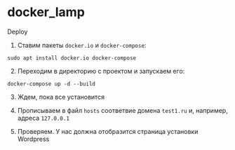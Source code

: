 # docker_lamp

Deploy

1. Ставим пакеты `docker.io` и `docker-compose`:
```
sudo apt install docker.io docker-compose
```

2. Переходим в директорию с проектом и запускаем его:
```
docker-compose up -d --build
```
3. Ждем, пока все установится

4. Прописываем в файл `hosts` соответвие домена `test1.ru` и, например, адреса `127.0.0.1`

5. Проверяем. У нас должна отобразится страница установки Wordpress
